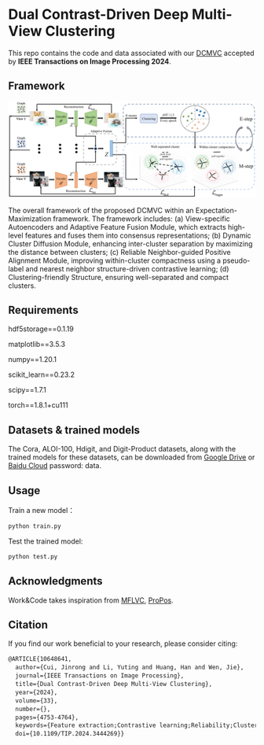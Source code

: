 # Dual Contrast-Driven Deep Multi-View Clustering

This repo contains the code and data associated with our [DCMVC](https://ieeexplore.ieee.org/document/10648641) accepted by **IEEE Transactions on Image Processing 2024**.

## Framework

![Framework Diagram](fig/framework.png)

The overall framework of the proposed DCMVC within an Expectation-Maximization framework. The framework includes: (a) View-specific Autoencoders and Adaptive Feature Fusion Module, which extracts high-level features and fuses them into consensus representations; (b) Dynamic Cluster Diffusion Module, enhancing inter-cluster separation by maximizing the distance between clusters; (c) Reliable Neighbor-guided Positive Alignment Module, improving within-cluster compactness using a pseudo-label and nearest neighbor structure-driven contrastive learning; (d) Clustering-friendly Structure, ensuring well-separated and compact clusters.

## Requirements

hdf5storage==0.1.19

matplotlib==3.5.3

numpy==1.20.1

scikit_learn==0.23.2

scipy==1.7.1

torch==1.8.1+cu111


## Datasets & trained models
The Cora, ALOI-100, Hdigit, and Digit-Product datasets, along with the trained models for these datasets, can be downloaded from [Google Drive](https://drive.google.com/drive/folders/108M1L8fqFk4ZcViZWqQbDe3a2d-uGcXd?usp=drive_link) or [Baidu Cloud](https://pan.baidu.com/s/10vzfz623i4NMx-HslacObQ) password: data.

## Usage

Train a new model：

````python
python train.py
````

Test the trained model:

````python
python test.py
````

## Acknowledgments

Work&Code takes inspiration from [MFLVC](https://github.com/SubmissionsIn/MFLVC), [ProPos](https://github.com/Hzzone/ProPos).

## Citation

If you find our work beneficial to your research, please consider citing:

````latex
@ARTICLE{10648641,
  author={Cui, Jinrong and Li, Yuting and Huang, Han and Wen, Jie},
  journal={IEEE Transactions on Image Processing}, 
  title={Dual Contrast-Driven Deep Multi-View Clustering}, 
  year={2024},
  volume={33},
  number={},
  pages={4753-4764},
  keywords={Feature extraction;Contrastive learning;Reliability;Clustering methods;Task analysis;Data mining;Unsupervised learning;Multi-view clustering;deep clustering;representation learning;contrastive learning},
  doi={10.1109/TIP.2024.3444269}}
````



